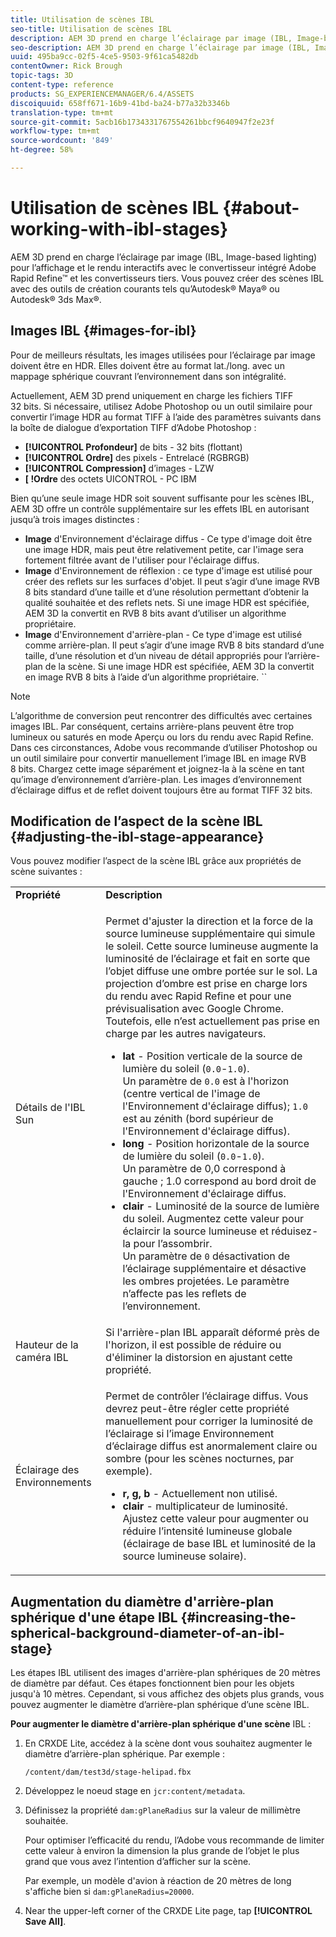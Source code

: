 ```yaml
---
title: Utilisation de scènes IBL
seo-title: Utilisation de scènes IBL
description: AEM 3D prend en charge l’éclairage par image (IBL, Image-based lighting) pour l’affichage et le rendu interactifs avec le convertisseur intégré Adobe Rapid Refine™ et les convertisseurs tiers.
seo-description: AEM 3D prend en charge l’éclairage par image (IBL, Image-based lighting) pour l’affichage et le rendu interactifs avec le convertisseur intégré Adobe Rapid Refine™ et les convertisseurs tiers.
uuid: 495ba9cc-02f5-4ce5-9503-9f61ca5482db
contentOwner: Rick Brough
topic-tags: 3D
content-type: reference
products: SG_EXPERIENCEMANAGER/6.4/ASSETS
discoiquuid: 658ff671-16b9-41bd-ba24-b77a32b3346b
translation-type: tm+mt
source-git-commit: 5acb16b1734331767554261bbcf9640947f2e23f
workflow-type: tm+mt
source-wordcount: '849'
ht-degree: 58%

---
```



# Utilisation de scènes IBL {#about-working-with-ibl-stages}

AEM 3D prend en charge l’éclairage par image (IBL, Image-based lighting) pour l’affichage et le rendu interactifs avec le convertisseur intégré Adobe Rapid Refine™ et les convertisseurs tiers. Vous pouvez créer des scènes IBL avec des outils de création courants tels qu’Autodesk® Maya® ou Autodesk® 3ds Max®.

## Images IBL {#images-for-ibl}

Pour de meilleurs résultats, les images utilisées pour l’éclairage par image doivent être en HDR. Elles doivent être au format lat./long. avec un mappage sphérique couvrant l’environnement dans son intégralité.

Actuellement, AEM 3D prend uniquement en charge les fichiers TIFF 32 bits. Si nécessaire, utilisez Adobe Photoshop ou un outil similaire pour convertir l’image HDR au format TIFF à l’aide des paramètres suivants dans la boîte de dialogue d’exportation TIFF d’Adobe Photoshop :

* **[!UICONTROL Profondeur]** de bits - 32 bits (flottant)
* **[!UICONTROL Ordre]** des pixels - Entrelacé (RGBRGB)
* **[!UICONTROL Compression]** d’images - LZW
* **[ !Ordre** des octets UICONTROL - PC IBM

Bien qu’une seule image HDR soit souvent suffisante pour les scènes IBL, AEM 3D offre un contrôle supplémentaire sur les effets IBL en autorisant jusqu’à trois images distinctes :

* **Image** d&#39;Environnement d&#39;éclairage diffus - Ce type d&#39;image doit être une image HDR, mais peut être relativement petite, car l&#39;image sera fortement filtrée avant de l&#39;utiliser pour l&#39;éclairage diffus.
* **Image** d&#39;Environnement de réflexion : ce type d&#39;image est utilisé pour créer des reflets sur les surfaces d&#39;objet. Il peut s’agir d’une image RVB 8 bits standard d’une taille et d’une résolution permettant d’obtenir la qualité souhaitée et des reflets nets. Si une image HDR est spécifiée, AEM 3D la convertit en RVB 8 bits avant d’utiliser un algorithme propriétaire.
* **Image** d&#39;Environnement d&#39;arrière-plan - Ce type d&#39;image est utilisé comme arrière-plan. Il peut s’agir d’une image RVB 8 bits standard d’une taille, d’une résolution et d’un niveau de détail appropriés pour l’arrière-plan de la scène. Si une image HDR est spécifiée, AEM 3D la convertit en image RVB 8 bits à l’aide d’un algorithme propriétaire. ``

>[!NOTE]
>
>L’algorithme de conversion peut rencontrer des difficultés avec certaines images IBL. Par conséquent, certains arrière-plans peuvent être trop lumineux ou saturés en mode Aperçu ou lors du rendu avec Rapid Refine. Dans ces circonstances, Adobe vous recommande d’utiliser Photoshop ou un outil similaire pour convertir manuellement l’image IBL en image RVB 8 bits. Chargez cette image séparément et joignez-la à la scène en tant qu’image d’environnement d’arrière-plan. Les images d’environnement d’éclairage diffus et de reflet doivent toujours être au format TIFF 32 bits.

## Modification de l’aspect de la scène IBL {#adjusting-the-ibl-stage-appearance}

Vous pouvez modifier l’aspect de la scène IBL grâce aux propriétés de scène suivantes :

<table> 
 <tbody> 
  <tr> 
   <td><strong>Propriété</strong><br /> </td> 
   <td><strong>Description</strong></td> 
  </tr> 
  <tr> 
   <td>Détails de l'IBL Sun</td> 
   <td><p>Permet d'ajuster la direction et la force de la source lumineuse supplémentaire qui simule le soleil. <span class="diff-html-added">Cette source lumineuse augmente la luminosité de l’éclairage et fait en sorte que l’objet diffuse une ombre portée sur le sol. La projection d’ombre est prise en charge lors du rendu avec Rapid Refine et pour une prévisualisation avec Google Chrome. Toutefois, elle n’est actuellement pas prise en charge par les autres navigateurs.</span></p> 
    <ul> 
     <li><strong>lat</strong> - Position verticale de la source de lumière du soleil (<code>0.0</code>-<code>1.0</code>).<br /> Un paramètre de <code>0.0</code> est à l'horizon (centre vertical de l'image de l'Environnement d'éclairage diffus); <code>1.0</code> est au zénith (bord supérieur de l'Environnement d'éclairage diffus).</li> 
     <li><strong>long</strong> - Position horizontale de la source de lumière du soleil (<code>0.0</code>-<code>1.0</code>).<br /> Un paramètre de 0,0 correspond à gauche ; 1.0 correspond au bord droit de l'Environnement d'éclairage diffus.<br /> </li> 
     <li><strong>clair</strong> - Luminosité de la source de lumière du soleil. Augmentez cette valeur pour éclaircir la source lumineuse et réduisez-la pour l’assombrir. <br /> Un paramètre de <code>0</code> désactivation de l’éclairage supplémentaire et désactive les ombres projetées. Le paramètre n’affecte pas les reflets de l’environnement.<br /> </li> 
    </ul> </td> 
  </tr> 
  <tr> 
   <td>Hauteur de la caméra IBL</td> 
   <td>Si l'arrière-plan IBL apparaît déformé près de l'horizon, il est possible de réduire ou d'éliminer la distorsion en ajustant cette propriété. <br /> </td> 
  </tr> 
  <tr> 
   <td>Éclairage des Environnements</td> 
   <td><p><span class="diff-html-added">Permet de contrôler l’éclairage diffus. Vous devrez peut-être régler cette propriété manuellement pour corriger la luminosité de l’éclairage si l’image Environnement d’éclairage diffus est anormalement claire ou sombre (pour les scènes nocturnes, par exemple).</span></p> 
    <ul> 
     <li><strong>r, g, b</strong> - Actuellement non utilisé.</li> 
     <li><strong>clair</strong> - multiplicateur <span class="diff-html-added">de luminosité. Ajustez cette valeur pour augmenter ou réduire l’intensité lumineuse globale (éclairage de base IBL et luminosité de la source lumineuse solaire).</span></li> 
    </ul> </td> 
  </tr> 
 </tbody> 
</table>

## Augmentation du diamètre d&#39;arrière-plan sphérique d&#39;une étape IBL {#increasing-the-spherical-background-diameter-of-an-ibl-stage}

Les étapes IBL utilisent des images d&#39;arrière-plan sphériques de 20 mètres de diamètre par défaut. Ces étapes fonctionnent bien pour les objets jusqu&#39;à 10 mètres. Cependant, si vous affichez des objets plus grands, vous pouvez augmenter le diamètre d’arrière-plan sphérique d’une scène IBL.

**Pour augmenter le diamètre d&#39;arrière-plan sphérique d&#39;une scène** IBL :

1. En CRXDE Lite, accédez à la scène dont vous souhaitez augmenter le diamètre d’arrière-plan sphérique. Par exemple :

   `/content/dam/test3d/stage-helipad.fbx`

1. Développez le noeud stage en `jcr:content/metadata`.
1. Définissez la propriété `dam:gPlaneRadius` sur la valeur de millimètre souhaitée.

   Pour optimiser l’efficacité du rendu, l’Adobe vous recommande de limiter cette valeur à environ la dimension la plus grande de l’objet le plus grand que vous avez l’intention d’afficher sur la scène.

   Par exemple, un modèle d&#39;avion à réaction de 20 mètres de long s&#39;affiche bien si `dam:gPlaneRadius=20000`.

1. Near the upper-left corner of the CRXDE Lite page, tap **[!UICONTROL Save All]**.

